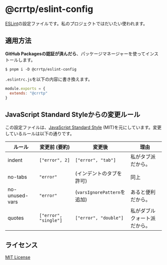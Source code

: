 # @crrtp/eslint-config

[ESLint](https://github.com/eslint/eslint)の設定ファイルです。私のプロジェクトではだいたい使われます。

## 適用方法

**GitHub Packagesの認証が済んだら**、パッケージマネージャーを使ってインストールします。

```console
$ pnpm i -D @crrtp/eslint-config
```

`.eslintrc.js`を以下の内容に書き換えます。

```js
module.exports = {
  extends: "@crrtp"
}
```

## JavaScript Standard Styleからの変更ルール

この設定ファイルは、[JavaScript Standard Style](https://github.com/standard/standard) (MIT)を元にしています。変更しているルールは以下の通りです。

| ルール | 変更前 (要約) | 変更後 | 理由 |
| --- | --- | --- | --- |
| indent | `["error", 2]` | `["error", "tab"]` | 私がタブ派だから。 |
| no-tabs | `"error"` | (インデントのタブを許可) | 同上 |
| no-unused-vars | `"error"` | (`varsIgnorePattern`を追加) | あると便利だから。 |
| quotes | `["error", "single"]` | `["error", "double"]` | 私がダブルクォート派だから。 |

## ライセンス

[MIT License](./LICENSE)
